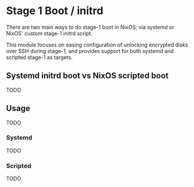 # Stage 1 Boot / initrd

There are two main ways to do stage-1 boot in NixOS; via systemd or NixOS' custom stage-1 initrd script.

This module focuses on easing configuration of unlocking encrypted disks over SSH during stage-1,
and provides support for both systemd and scripted stage-1 as targets.

## Systemd initrd boot vs NixOS scripted boot

TODO

## Usage

TODO

### Systemd

TODO

### Scripted

TODO
